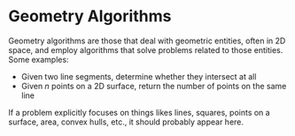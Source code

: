 # Geometry Algorithms

Geometry algorithms are those that deal with geometric entities, often in 2D space,
and employ algorithms that solve problems related to those entities. Some examples:

 - Given two line segments, determine whether they intersect at all
 - Given _n_ points on a 2D surface, return the number of points on the same line

If a problem explicitly focuses on things likes lines, squares, points on a surface,
area, convex hulls, etc., it should probably appear here.
